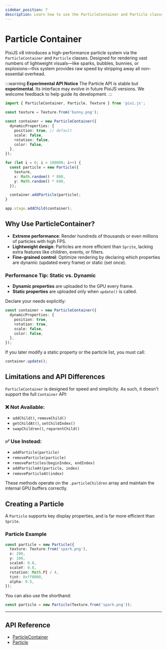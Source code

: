 ```yaml
---
sidebar_position: 7
description: Learn how to use the ParticleContainer and Particle classes in PixiJS for high-performance particle systems.
---
```


# Particle Container

PixiJS v8 introduces a high-performance particle system via the `ParticleContainer` and `Particle` classes. Designed for rendering vast numbers of lightweight visuals—like sparks, bubbles, bunnies, or explosions—this system provides raw speed by stripping away all non-essential overhead.

:::warning **Experimental API Notice**
The Particle API is stable but **experimental**. Its interface may evolve in future PixiJS versions. We welcome feedback to help guide its development.
:::

```ts
import { ParticleContainer, Particle, Texture } from 'pixi.js';

const texture = Texture.from('bunny.png');

const container = new ParticleContainer({
  dynamicProperties: {
    position: true, // default
    scale: false,
    rotation: false,
    color: false,
  },
});

for (let i = 0; i < 100000; i++) {
  const particle = new Particle({
    texture,
    x: Math.random() * 800,
    y: Math.random() * 600,
  });

  container.addParticle(particle);
}

app.stage.addChild(container);
```

## **Why Use ParticleContainer?**

- **Extreme performance**: Render hundreds of thousands or even millions of particles with high FPS.
- **Lightweight design**: Particles are more efficient than `Sprite`, lacking extra features like children, events, or filters.
- **Fine-grained control**: Optimize rendering by declaring which properties are dynamic (updated every frame) or static (set once).

### **Performance Tip: Static vs. Dynamic**

- **Dynamic properties** are uploaded to the GPU every frame.
- **Static properties** are uploaded only when `update()` is called.

Declare your needs explicitly:

```ts
const container = new ParticleContainer({
  dynamicProperties: {
    position: true,
    rotation: true,
    scale: false,
    color: false,
  },
});
```

If you later modify a static property or the particle list, you must call:

```ts
container.update();
```

## **Limitations and API Differences**

`ParticleContainer` is designed for speed and simplicity. As such, it doesn't support the full `Container` API:

### ❌ Not Available:

- `addChild()`, `removeChild()`
- `getChildAt()`, `setChildIndex()`
- `swapChildren()`, `reparentChild()`

### ✅ Use Instead:

- `addParticle(particle)`
- `removeParticle(particle)`
- `removeParticles(beginIndex, endIndex)`
- `addParticleAt(particle, index)`
- `removeParticleAt(index)`

These methods operate on the `.particleChildren` array and maintain the internal GPU buffers correctly.

## **Creating a Particle**

A `Particle` supports key display properties, and is far more efficient than `Sprite`.

### **Particle Example**

```ts
const particle = new Particle({
  texture: Texture.from('spark.png'),
  x: 200,
  y: 100,
  scaleX: 0.8,
  scaleY: 0.8,
  rotation: Math.PI / 4,
  tint: 0xff0000,
  alpha: 0.5,
});
```

You can also use the shorthand:

```ts
const particle = new Particle(Texture.from('spark.png'));
```

---

## **API Reference**

- [ParticleContainer](https://pixijs.download/release/docs/scene.ParticleContainer.html)
- [Particle](https://pixijs.download/release/docs/scene.Particle.html)
